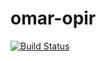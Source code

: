 # omar-opir

[![Build Status](https://jenkins.radiantbluecloud.com/view/OMAR-DEV-Builds/job/omar-opir-dev/badge/icon)](https://jenkins.radiantbluecloud.com/view/OMAR-DEV-Builds/job/omar-opir-dev/)
